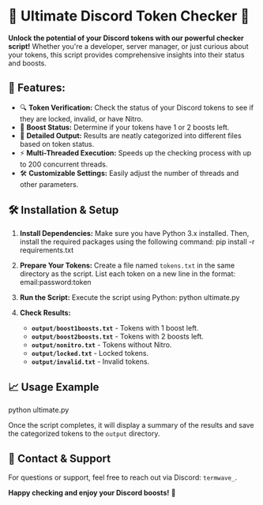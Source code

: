 # 🚀 Ultimate Discord Token Checker 🚀

**Unlock the potential of your Discord tokens with our powerful checker script!** Whether you're a developer, server manager, or just curious about your tokens, this script provides comprehensive insights into their status and boosts.


## 🌟 **Features:**

- 🔍 **Token Verification:** Check the status of your Discord tokens to see if they are locked, invalid, or have Nitro.
- 🎁 **Boost Status:** Determine if your tokens have 1 or 2 boosts left.
- 📝 **Detailed Output:** Results are neatly categorized into different files based on token status.
- ⚡ **Multi-Threaded Execution:** Speeds up the checking process with up to 200 concurrent threads.
- 🛠️ **Customizable Settings:** Easily adjust the number of threads and other parameters.

## 🛠️ **Installation & Setup**

1. **Install Dependencies:**
   Make sure you have Python 3.x installed. Then, install the required packages using the following command:
   pip install -r requirements.txt
   
2. **Prepare Your Tokens:**
   Create a file named `tokens.txt` in the same directory as the script. List each token on a new line in the format:
   email:password:token
   
3. **Run the Script:**
   Execute the script using Python:
   python ultimate.py
   
4. **Check Results:**
   - **`output/boost1boosts.txt`** - Tokens with 1 boost left.
   - **`output/boost2boosts.txt`** - Tokens with 2 boosts left.
   - **`output/nonitro.txt`** - Tokens without Nitro.
   - **`output/locked.txt`** - Locked tokens.
   - **`output/invalid.txt`** - Invalid tokens.


## 📈 **Usage Example**

python ultimate.py

Once the script completes, it will display a summary of the results and save the categorized tokens to the `output` directory.

## 💬 **Contact & Support**

For questions or support, feel free to reach out via Discord: `termwave_`.

**Happy checking and enjoy your Discord boosts!** 🎉





